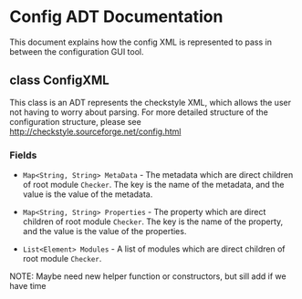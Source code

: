 # Config ADT Documentation
This document explains how the config XML is represented to pass in between the configuration GUI tool.

## class ConfigXML
This class is an ADT represents the checkstyle XML, which allows the user not having to worry about parsing. For more detailed structure of the configuration structure, please see http://checkstyle.sourceforge.net/config.html

### Fields
* `Map<String, String> MetaData` - The metadata which are direct children of root module `Checker`. The key is the name of the metadata, and the value is the value of the metadata.

* `Map<String, String> Properties` - The property which are direct children of root module `Checker`. The key is the name of the property, and the value is the value of the properties.

* `List<Element> Modules` - A list of modules which are direct children of root module `Checker`.

NOTE: Maybe need new helper function or constructors, but sill add if we have time
